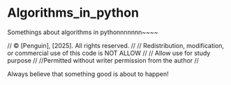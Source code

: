 # Algorithms_in_python
Somethings about algorithms in pythonnnnnnn~~~~

// © [Penguin], [2025]. All rights reserved. //
// Redistribution, modification, or commercial use of this code is NOT ALLOW //
// Allow use for study purpose //
//Permitted without writer permission from the author //

Always believe that something good is about to happen!
